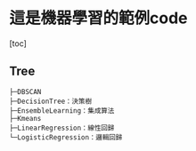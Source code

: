 # 這是機器學習的範例code

[toc]

## Tree

```
├─DBSCAN
├─DecisionTree：決策樹
├─EnsembleLearning：集成算法
├─Kmeans
├─LinearRegression：線性回歸
└─LogisticRegression：邏輯回歸
```